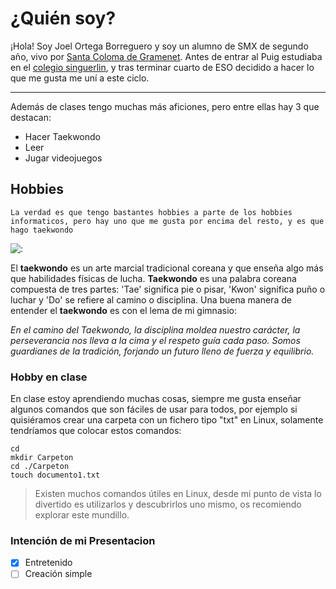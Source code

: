 # ¿Quién soy?
¡Hola! Soy Joel Ortega Borreguero y soy un alumno de SMX de segundo año, vivo por [Santa Coloma de Gramenet](https://www.google.com/maps/place/Carrer+Llu%C3%ADs+Nicolau,+08924+Santa+Coloma+de+Gramenet,+Barcelona/@41.4578239,2.1983071,18z/data=!3m1!4b1!4m6!3m5!1s0x12a4bcf688192c21:0x90829cf1f105f2a2!8m2!3d41.4578239!4d2.1983071!16s%2Fg%2F11xjs7_26?entry=ttu). Antes de entrar al Puig estudiaba en el [colegio singuerlin](https://www.singuerlin.cat/), y tras terminar cuarto de ESO decidido a hacer lo que me gusta me uní a este ciclo. 
***
Además de clases tengo muchas más aficiones, pero entre ellas hay 3 que destacan:
- Hacer Taekwondo
- Leer
- Jugar videojuegos

## Hobbies
```
La verdad es que tengo bastantes hobbies a parte de los hobbies informaticos, pero hay uno que me gusta por encima del resto, y es que hago taekwondo
```
![:](https://img.freepik.com/vector-premium/dos-nidos-ninos-peleando-vector-ilustracion-competencia-taekwondo_105094-63.jpg?w=2000)

El **taekwondo** es un arte marcial tradicional coreana y que enseña algo más que habilidades físicas de lucha. **Taekwondo** es una palabra coreana compuesta de tres partes: 'Tae' significa pie o pisar, 'Kwon' significa puño o luchar y 'Do' se refiere al camino o disciplina. Una buena manera de entender el **taekwondo** es con el lema de mi gimnasio:

*En el camino del Taekwondo, la disciplina moldea nuestro carácter, la perseverancia nos lleva a la cima y el respeto guía cada paso. Somos guardianes de la tradición, forjando un futuro lleno de fuerza y equilibrio.*
### Hobby en clase
En clase estoy aprendiendo muchas cosas, siempre me gusta enseñar algunos comandos que son fáciles de usar para todos, por ejemplo si quisiéramos crear una carpeta con un fichero tipo "txt" en Linux, solamente tendríamos que colocar estos comandos:
```
cd
mkdir Carpeton
cd ./Carpeton
touch documento1.txt
```
> Existen muchos comandos útiles en Linux, desde mi punto de vista lo divertido es utilizarlos y descubrirlos uno mismo, os recomiendo explorar este mundillo.
### Intención de mi Presentacion
- [x] Entretenido
- [ ] Creación simple
